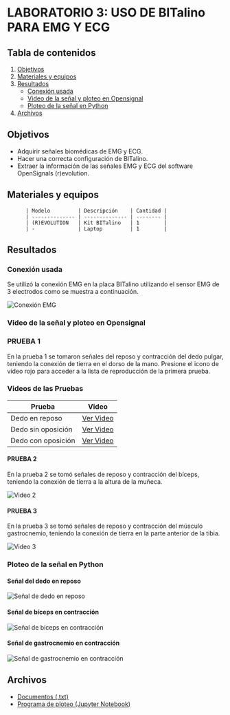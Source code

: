 # LABORATORIO 3: USO DE BITalino PARA EMG Y ECG

## Tabla de contenidos

1. [Objetivos](#objetivos)
2. [Materiales y equipos](#materiales-y-equipos)
3. [Resultados](#resultados)
   - [Conexión usada](#conexión-usada)
   - [Video de la señal y ploteo en Opensignal](#video-de-la-señal-y-ploteo-en-opensignal)
   - [Ploteo de la señal en Python](#ploteo-de-la-señal-en-python)
4. [Archivos](#archivos)

## Objetivos

- Adquirir señales biomédicas de EMG y ECG.
- Hacer una correcta configuración de BITalino.
- Extraer la información de las señales EMG y ECG del software OpenSignals (r)evolution.

## Materiales y equipos

          | Modelo         | Descripción    | Cantidad |
          | -------------- | -------------- | -------- |
          | (R)EVOLUTION   | Kit BITalino   | 1        |
          | -              | Laptop         | 1        |

## Resultados

### Conexión usada

Se utilizó la conexión EMG en la placa BITalino utilizando el sensor EMG de 3 electrodos como se muestra a continuación.

![Conexión EMG](link-to-image)

### Video de la señal y ploteo en Opensignal

### PRUEBA 1

En la prueba 1 se tomaron señales del reposo y contracción del dedo pulgar, teniendo la conexión de tierra en el dorso de la mano. Presione el icono de video rojo para acceder a la lista de reproducción de la primera prueba.

### Videos de las Pruebas

| Prueba | Video |
| ------ | ----- |
| Dedo en reposo | [Ver Video](url-al-video-dedo-en-reposo) |
| Dedo sin oposición | [Ver Video](url-al-video-dedo-sin-oposición) |
| Dedo con oposición | [Ver Video](url-al-video-dedo-con-oposición) |




#### PRUEBA 2

En la prueba 2 se tomó señales de reposo y contracción del bíceps, teniendo la conexión de tierra a la altura de la muñeca.

![Video 2](link-to-video)

#### PRUEBA 3

En la prueba 3 se tomó señales de reposo y contracción del músculo gastrocnemio, teniendo la conexión de tierra en la parte anterior de la tibia.

![Video 3](link-to-video)

### Ploteo de la señal en Python

#### Señal del dedo en reposo

![Señal de dedo en reposo](link-to-image)

#### Señal de bíceps en contracción

![Señal de bíceps en contracción](link-to-image)

#### Señal de gastrocnemio en contracción

![Señal de gastrocnemio en contracción](link-to-image)

## Archivos

- [Documentos (.txt)](link-to-files)
- [Programa de ploteo (Jupyter Notebook)](link-to-jupyter-notebook)


